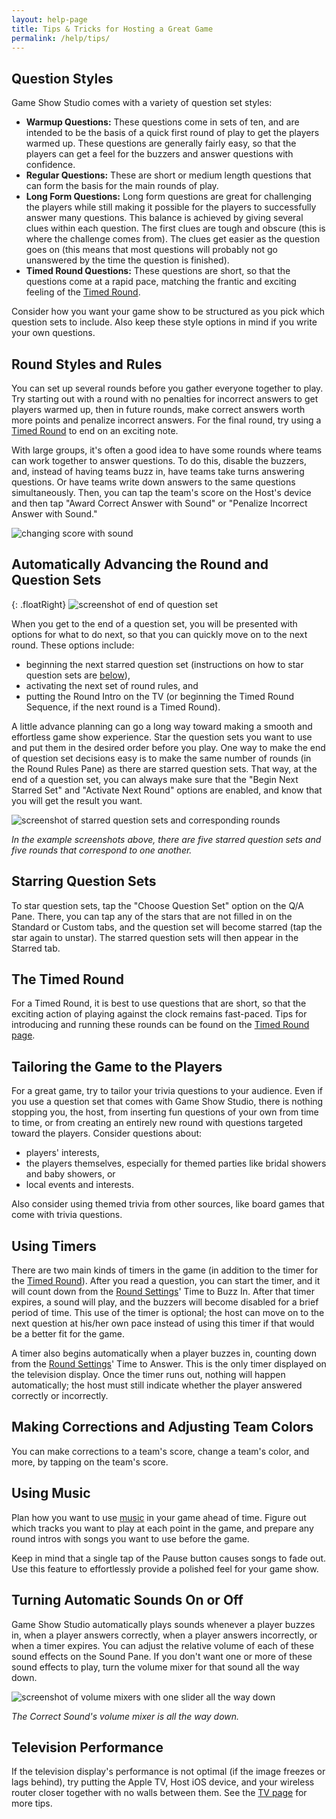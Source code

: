 ```yaml
---
layout: help-page
title: Tips & Tricks for Hosting a Great Game
permalink: /help/tips/
---
```


## Question Styles

Game Show Studio comes with a variety of question set styles:

* **Warmup Questions:** These questions come in sets of ten, and are intended to be the basis of a quick first round of play to get the players warmed up. These questions are generally fairly easy, so that the players can get a feel for the buzzers and answer questions with confidence.
* **Regular Questions:** These are short or medium length questions that can form the basis for the main rounds of play.
* **Long Form Questions:** Long form questions are great for challenging the players while still making it possible for the players to successfully answer many questions. This balance is achieved by giving several clues within each question. The first clues are tough and obscure (this is where the challenge comes from). The clues get easier as the question goes on (this means that most questions will probably not go unanswered by the time the question is finished).
* **Timed Round Questions:** These questions are short, so that the questions come at a rapid pace, matching the frantic and exciting feeling of the [Timed Round](/help/timedround).

Consider how you want your game show to be structured as you pick which question sets to include. Also keep these style options in mind if you write your own questions.

## Round Styles and Rules

You can set up several rounds before you gather everyone together to play. Try starting out with a round with no penalties for incorrect answers to get players warmed up, then in future rounds, make correct answers worth more points and penalize incorrect answers. For the final round, try using a [Timed Round](/help/timedround) to end on an exciting note.

With large groups, it's often a good idea to have some rounds where teams can work together to answer questions. To do this, disable the buzzers, and, instead of having teams buzz in, have teams take turns answering questions. Or have teams write down answers to the same questions simultaneously. Then, you can tap the team's score on the Host's device and then tap "Award Correct Answer with Sound" or "Penalize Incorrect Answer with Sound."

![changing score with sound](/images/v2-0-0/score-change-with-sound.png)

## Automatically Advancing the Round and Question Sets

{: .floatRight}
![screenshot of end of question set](/images/help/v2-0-0/end-of-q-set.png)

When you get to the end of a question set, you will be presented with options for what to do next, so that you can quickly move on to the next round. These options include:

* beginning the next starred question set (instructions on how to star question sets are [below](#starring-question-sets)),
* activating the next set of round rules, and
* putting the Round Intro on the TV (or beginning the Timed Round Sequence, if the next round is a Timed Round).

A little advance planning can go a long way toward making a smooth and effortless game show experience. Star the question sets you want to use and put them in the desired order before you play. One way to make the end of question set decisions easy is to make the same number of rounds (in the Round Rules Pane) as there are starred question sets. That way, at the end of a question set, you can always make sure that the "Begin Next Starred Set" and "Activate Next Round" options are enabled, and know that you will get the result you want.

![screenshot of starred question sets and corresponding rounds](/images/help/v2-0-0/questions-and-rounds-coordination.png)

*In the example screenshots above, there are five starred question sets and five rounds that correspond to one another.*

## Starring Question Sets

To star question sets, tap the "Choose Question Set" option on the Q/A Pane. There, you can tap any of the stars that are not filled in on the Standard or Custom tabs, and the question set will become starred (tap the star again to unstar). The starred question sets will then appear in the Starred tab.

## The Timed Round

For a Timed Round, it is best to use questions that are short, so that the exciting action of playing against the clock remains fast-paced. Tips for introducing and running these rounds can be found on the [Timed Round page](/help/timedround).

## Tailoring the Game to the Players

For a great game, try to tailor your trivia questions to your audience. Even if you use a question set that comes with Game Show Studio, there is nothing stopping you, the host, from inserting fun questions of your own from time to time, or from creating an entirely new round with questions targeted toward the players. Consider questions about:

* players' interests,
* the players themselves, especially for themed parties like bridal showers and baby showers, or
* local events and interests.

Also consider using themed trivia from other sources, like board games that come with trivia questions.

## Using Timers

There are two main kinds of timers in the game (in addition to the timer for the [Timed Round](/help/timedround)). After you read a question, you can start the timer, and it will count down from the [Round Settings](/help/roundrules)' Time to Buzz In. After that timer expires, a sound will play, and the buzzers will become disabled for a brief period of time. This use of the timer is optional; the host can move on to the next question at his/her own pace instead of using this timer if that would be a better fit for the game.

A timer also begins automatically when a player buzzes in, counting down from the [Round Settings](/help/roundrules)' Time to Answer. This is the only timer displayed on the television display. Once the timer runs out, nothing will happen automatically; the host must still indicate whether the player answered correctly or incorrectly.

## Making Corrections and Adjusting Team Colors

You can make corrections to a team's score, change a team's color, and more, by tapping on the team's score.

## Using Music

Plan how you want to use [music](/help/music) in your game ahead of time. Figure out which tracks you want to play at each point in the game, and prepare any round intros with songs you want to use before the game.

Keep in mind that a single tap of the Pause button causes songs to fade out. Use this feature to effortlessly provide a polished feel for your game show.

## Turning Automatic Sounds On or Off

Game Show Studio automatically plays sounds whenever a player buzzes in, when a player answers correctly, when a player answers incorrectly, or when a timer expires. You can adjust the relative volume of each of these sound effects on the Sound Pane. If you don't want one or more of these sound effects to play, turn the volume mixer for that sound all the way down.

![screenshot of volume mixers with one slider all the way down](/images/help/v2-0-0/sound-effects-correct-off.png)

*The Correct Sound's volume mixer is all the way down.*

## Television Performance

If the television display's performance is not optimal (if the image freezes or lags behind), try putting the Apple TV, Host iOS device, and your wireless router closer together with no walls between them. See the [TV page](/help/tv/#fixing-problems) for more tips.
